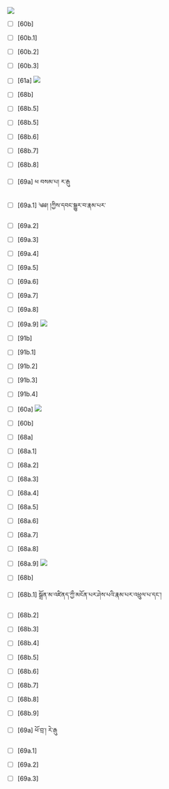 ![](https://github.com/Esukhia/J018/blob/master/MRK35_SAMPLING/Ng/Ng014-0252.jpg)
- [ ] [60b]
- [ ] [60b.1]
- [ ] [60b.2]
- [ ] [60b.3]
- [ ] [61a]
![](https://github.com/Esukhia/J018/blob/master/MRK35_SAMPLING/Ng/Ng014-0260.jpg)
- [ ] [68b]
- [ ] [68b.5]
- [ ] [68b.5]
- [ ] [68b.6]
- [ ] [68b.7]
- [ ] [68b.8]
- [ ] [69a] ཕ བསམ་པ། ར་རྒུ
- [ ] [69a.1] ༄༅། །ཀྱིས་དབང་སྒྱུར་བ་རྣམ་པར་
- [ ] [69a.2]
- [ ] [69a.3]
- [ ] [69a.4]
- [ ] [69a.5]
- [ ] [69a.6]
- [ ] [69a.7]
- [ ] [69a.8]
- [ ] [69a.9]
![](https://github.com/Esukhia/J018/blob/master/MRK35_SAMPLING/Ng/Ng014-0261.jpg)
- [ ] [91b]
- [ ] [91b.1]
- [ ] [91b.2]
- [ ] [91b.3]
- [ ] [91b.4]
- [ ] [60a]
![](https://github.com/Esukhia/J018/blob/master/MRK35_SAMPLING/Ng/Ng014-0269.jpg)
- [ ] [60b]
- [ ] [68a]
- [ ] [68a.1]
- [ ] [68a.2]
- [ ] [68a.3]
- [ ] [68a.4]
- [ ] [68a.5]
- [ ] [68a.6]
- [ ] [68a.7]
- [ ] [68a.8]
- [ ] [68a.9]
![](https://github.com/Esukhia/J018/blob/master/MRK35_SAMPLING/Ng/Ng014-0270.jpg)
- [ ] [68b]
- [ ] [68b.1] སྒྲོན་མ་འཛིནད་ཀྱྀ་མངོན་པར་ཤེས་པའི་རྣམ་པར་འཕྲུལ་པ་དང་། 
- [ ] [68b.2]
- [ ] [68b.3]
- [ ] [68b.4]
- [ ] [68b.5]
- [ ] [68b.6]
- [ ] [68b.7]
- [ ] [68b.8]
- [ ] [68b.9]

- [ ] [69a] ཕོ་བྲ་། རེ་རྒུ
- [ ] [69a.1]
- [ ] [69a.2]
- [ ] [69a.3]
